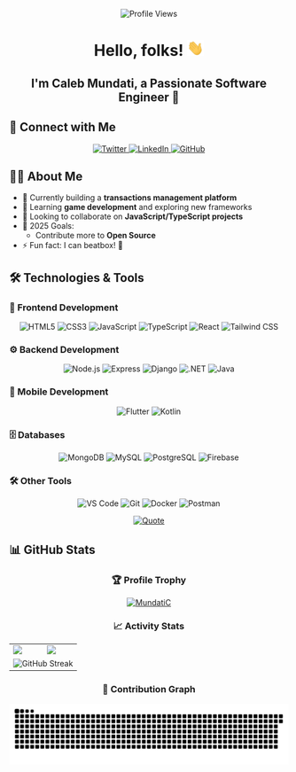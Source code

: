 ﻿<p align="center">
  <img src="https://komarev.com/ghpvc/?username=MundatiC&color=0e75b6&style=flat" alt="Profile Views" />
</p>

<h1 align="center">Hello, folks! <img src="./assets/wave.gif" width="30px"></h1>
<h2 align="center">I'm Caleb Mundati, a Passionate Software Engineer 🚀</h2>

## 🔗 Connect with Me

<div align="center">
  <a href="https://twitter.com/CalebMundati" target="_blank">
    <img src="https://img.shields.io/badge/Twitter-1DA1F2?style=for-the-badge&logo=twitter&logoColor=white" alt="Twitter"/>
  </a>
  <a href="https://www.linkedin.com/in/caleb-mundati/" target="_blank">
    <img src="https://img.shields.io/badge/LinkedIn-0077B5?style=for-the-badge&logo=linkedin&logoColor=white" alt="LinkedIn"/>
  </a>
  <a href="https://github.com/MundatiC" target="_blank">
    <img src="https://img.shields.io/badge/GitHub-100000?style=for-the-badge&logo=github&logoColor=white" alt="GitHub"/>
  </a>
</div>

## 👨‍💻 About Me

- 🔭 Currently building a **transactions management platform**
- 🌱 Learning **game development** and exploring new frameworks
- 👯 Looking to collaborate on **JavaScript/TypeScript projects**
- 🎯 2025 Goals:
  - Contribute more to **Open Source**
- ⚡ Fun fact: I can beatbox! 🎤

## 🛠️ Technologies & Tools

### 📱 Frontend Development

<p align="center">
  <img alt="HTML5" height="40" src="https://cdn.jsdelivr.net/gh/devicons/devicon/icons/html5/html5-original.svg" title="HTML5"/>
  <img alt="CSS3" height="40" src="https://cdn.jsdelivr.net/gh/devicons/devicon/icons/css3/css3-original.svg" title="CSS3"/>
  <img alt="JavaScript" height="40" src="https://cdn.jsdelivr.net/gh/devicons/devicon/icons/javascript/javascript-original.svg" title="JavaScript"/>
  <img alt="TypeScript" height="40" src="https://cdn.jsdelivr.net/gh/devicons/devicon/icons/typescript/typescript-original.svg" title="TypeScript"/>
  <img alt="React" height="40" src="https://cdn.jsdelivr.net/gh/devicons/devicon/icons/react/react-original.svg" title="React"/>
  <img alt="Tailwind CSS" height="40" src="https://cdn.jsdelivr.net/gh/devicons/devicon/icons/tailwindcss/tailwindcss-original.svg" title="Tailwind CSS"/>
</p>

### ⚙️ Backend Development

<p align="center">
  <img alt="Node.js" height="40" src="https://cdn.jsdelivr.net/gh/devicons/devicon/icons/nodejs/nodejs-original.svg" title="Node.js"/>
  <img alt="Express" height="40" src="https://cdn.jsdelivr.net/gh/devicons/devicon/icons/express/express-original.svg" title="Express"/>
  <img alt="Django" height="40" src="https://cdn.jsdelivr.net/gh/devicons/devicon/icons/django/django-plain.svg" title="Django"/>
  <img alt=".NET" height="40" src="https://cdn.jsdelivr.net/gh/devicons/devicon/icons/dotnetcore/dotnetcore-original.svg" title=".NET"/>
  <img alt="Java" height="40" src="https://cdn.jsdelivr.net/gh/devicons/devicon/icons/java/java-original.svg" title="Java"/>
</p>

### 📱 Mobile Development

<p align="center">
  <img alt="Flutter" height="40" src="https://cdn.jsdelivr.net/gh/devicons/devicon/icons/flutter/flutter-original.svg" title="Flutter"/>
  <img alt="Kotlin" height="40" src="https://cdn.jsdelivr.net/gh/devicons/devicon/icons/kotlin/kotlin-original.svg" title="Kotlin"/>
</p>

### 🗄️ Databases

<p align="center">
  <img alt="MongoDB" height="40" src="https://cdn.jsdelivr.net/gh/devicons/devicon/icons/mongodb/mongodb-original.svg" title="MongoDB"/>
  <img alt="MySQL" height="40" src="https://cdn.jsdelivr.net/gh/devicons/devicon/icons/mysql/mysql-original.svg" title="MySQL"/>
  <img alt="PostgreSQL" height="40" src="https://cdn.jsdelivr.net/gh/devicons/devicon/icons/postgresql/postgresql-original.svg" title="PostgreSQL"/>
  <img alt="Firebase" height="40" src="https://cdn.jsdelivr.net/gh/devicons/devicon/icons/firebase/firebase-plain.svg" title="Firebase"/>
</p>

### 🛠️ Other Tools

<p align="center">
  <img alt="VS Code" height="40" src="https://cdn.jsdelivr.net/gh/devicons/devicon/icons/vscode/vscode-original.svg" title="VS Code"/>
  <img alt="Git" height="40" src="https://cdn.jsdelivr.net/gh/devicons/devicon/icons/git/git-original.svg" title="Git"/>
  <img alt="Docker" height="40" src="https://cdn.jsdelivr.net/gh/devicons/devicon/icons/docker/docker-original.svg" title="Docker"/>
  <img alt="Postman" height="40" src="https://cdn.jsdelivr.net/gh/devicons/devicon/icons/postman/postman-original.svg" title="Postman"/>
</p>

<p align="center">
  <a href="https://github.com/piyushsuthar/github-readme-quotes">
    <img src="https://quotes-github-readme.vercel.app/api?type=horizontal&theme=tokyonight&animation=grow_out_in&quoteCategory=programming" alt="Quote"/>
  </a>
</p>

## 📊 GitHub Stats

<div align="center">
  
  ### 🏆 Profile Trophy
  <a href="https://github.com/ryo-ma/github-profile-trophy">
    <img src="https://github-profile-trophy.vercel.app/?username=MundatiC&theme=tokyonight&column=7&margin-w=15&margin-h=15" alt="MundatiC"/>
  </a>
  
  ### 📈 Activity Stats
  <table>
  <tr>
    <td>
      <img height="180em" src="https://github-readme-stats.vercel.app/api?username=MundatiC&show_icons=true&theme=tokyonight&include_all_commits=true" />
    </td>
    <td>
      <img height="180em" src="https://github-readme-stats.vercel.app/api/top-langs/?username=MundatiC&layout=compact&langs_count=10&theme=tokyonight" />
    </td>
  </tr>
  <tr>
    <td colspan="2" align="center">
    <img src="https://github-readme-streak-stats-eight.vercel.app?user=MundatiC&theme=tokyonight" alt="GitHub Streak" />
    </td>
  </tr>
</table>

  ### 🐍 Contribution Graph
  <picture>
    <source media="(prefers-color-scheme: dark)" srcset="https://raw.githubusercontent.com/MundatiC/MundatiC/output/github-contribution-grid-snake-dark.svg">
    <source media="(prefers-color-scheme: light)" srcset="https://raw.githubusercontent.com/MundatiC/MundatiC/output/github-contribution-grid-snake.svg">
    <img alt="Snake animation" src="https://raw.githubusercontent.com/MundatiC/MundatiC/output/github-contribution-grid-snake.svg"/>
  </picture>
</div>
